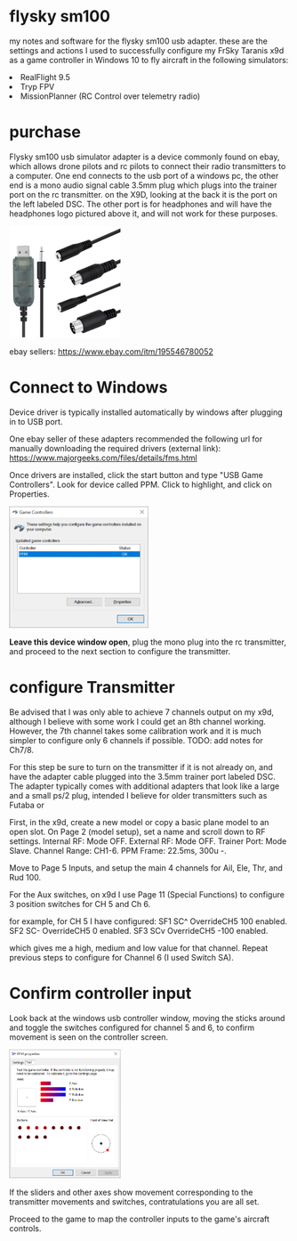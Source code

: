 # flysky sm100
my notes and software for the flysky sm100 usb adapter. these are the settings and actions I used to successfully configure my FrSky Taranis x9d as a game controller in Windows 10 to fly aircraft in the following simulators:
<li>RealFlight 9.5</li>
<li>Tryp FPV</li>
<li>MissionPlanner (RC Control over telemetry radio)</li>

# purchase
Flysky sm100 usb simulator adapter is a device commonly found on ebay, which allows drone pilots and rc pilots to connect their radio transmitters to a computer. One end connects to the usb port of a windows pc, the other end is a mono audio signal cable 3.5mm plug which plugs into the trainer port on the rc transmitter. on the X9D, looking at the back it is the port on the left labeled DSC. The other port is for headphones and will have the headphones logo pictured above it, and will not work for these purposes. 

<img src="https://github.com/joshbasquez/flysky_sm100/blob/main/images/usbppm.png" width="200">

ebay sellers:
https://www.ebay.com/itm/195546780052

# Connect to Windows
Device driver is typically installed automatically by windows after plugging in to USB port. 

One ebay seller of these adapters recommended the following url for manually downloading the required drivers (external link):
https://www.majorgeeks.com/files/details/fms.html

Once drivers are installed, click the start button and type "USB Game Controllers". Look for device called PPM. Click to highlight, and click on Properties.

<img src="https://github.com/joshbasquez/flysky_sm100/blob/main/images/win10_usb_controllers.png" width="250">

<b>Leave this device window open</b>, plug the mono plug into the rc transmitter, and proceed to the next section to configure the transmitter.

# configure Transmitter
Be advised that I was only able to achieve 7 channels output on my x9d, although I believe with some work I could get an 8th channel working. However, the 7th channel takes some calibration work and it is much simpler to configure only 6 channels if possible. TODO: add notes for Ch7/8.

For this step be sure to turn on the transmitter if it is not already on, and have the adapter cable plugged into the 3.5mm trainer port labeled DSC. The adapter typically comes with additional adapters that look like a large and a small ps/2 plug, intended I believe for older transmitters such as Futaba or 

First, in the x9d, create a new model or copy a basic plane model to an open slot. On Page 2 (model setup), set a name and scroll down to RF settings.
Internal RF: Mode OFF. 
External RF: Mode OFF. 
Trainer Port: Mode Slave. Channel Range: CH1-6. PPM Frame: 22.5ms, 300u -.

Move to Page 5 Inputs, and setup the main 4 channels for Ail, Ele, Thr, and Rud 100. 

For the Aux switches, on x9d I use Page 11 (Special Functions) to configure 3 position switches for CH 5 and Ch 6. 

for example, for CH 5 I have configured:
SF1 SC^ OverrideCH5 100  enabled.
SF2 SC- OverrideCH5 0    enabled. 
SF3 SCv OverrideCH5 -100 enabled. 

which gives me a high, medium and low value for that channel. Repeat previous steps to configure for Channel 6 (I used Switch SA). 

# Confirm controller input
Look back at the windows usb controller window, moving the sticks around and toggle the switches configured for channel 5 and 6, to confirm movement is seen on the controller screen. 

<img src="https://github.com/joshbasquez/flysky_sm100/blob/main/images/usb-ppm-properties.png" width="200">

If the sliders and other axes show movement corresponding to the transmitter movements and switches, contratulations you are all set. 

Proceed to the game to map the controller inputs to the game's aircraft controls. 
